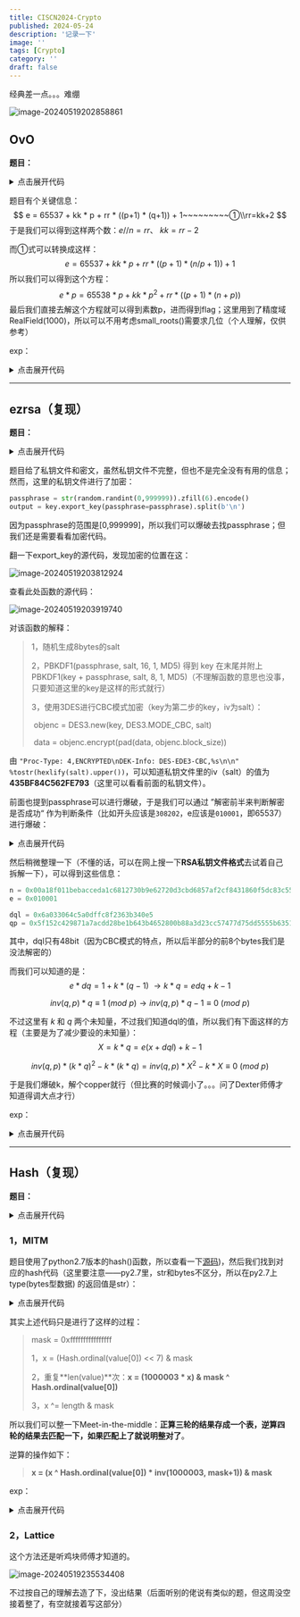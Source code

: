 ```yaml
---
title: CISCN2024-Crypto
published: 2024-05-24
description: '记录一下'
image: ''
tags: [Crypto]
category: ''
draft: false
---
```


<!-- toc -->

经典差一点。。。难绷

![image-20240519202858861](CISCN2024-Crypto/image-20240519202858861.png)

## OvO

**题目：**

<details>
    <summary>点击展开代码</summary>


```python
from Crypto.Util.number import *
from secret import flag

nbits = 512
p = getPrime(nbits)
q = getPrime(nbits)
n = p * q
phi = (p-1) * (q-1)
while True:
    kk = getPrime(128)
    rr = kk + 2
    e = 65537 + kk * p + rr * ((p+1) * (q+1)) + 1
    if gcd(e, phi) == 1:
        break
m = bytes_to_long(flag)
c = pow(m, e, n)

e = e >> 200 << 200
print(f'n = {n}')
print(f'e = {e}')
print(f'c = {c}')

"""
n = 111922722351752356094117957341697336848130397712588425954225300832977768690114834703654895285440684751636198779555891692340301590396539921700125219784729325979197290342352480495970455903120265334661588516182848933843212275742914269686197484648288073599387074325226321407600351615258973610780463417788580083967
e = 37059679294843322451875129178470872595128216054082068877693632035071251762179299783152435312052608685562859680569924924133175684413544051218945466380415013172416093939670064185752780945383069447693745538721548393982857225386614608359109463927663728739248286686902750649766277564516226052064304547032760477638585302695605907950461140971727150383104
c = 14999622534973796113769052025256345914577762432817016713135991450161695032250733213228587506601968633155119211807176051329626895125610484405486794783282214597165875393081405999090879096563311452831794796859427268724737377560053552626220191435015101496941337770496898383092414492348672126813183368337602023823
"""
```

</details>

题目有个关键信息：
$$
e = 65537 + kk * p + rr * ((p+1) * (q+1)) + 1~~~~~~~~~①\\rr=kk+2
$$
于是我们可以得到这样两个数：$e//n=rr、~kk=rr-2$

而①式可以转换成这样：
$$
e = 65537 + kk * p + rr * ((p+1) * (n/p+1)) + 1
$$
所以我们可以得到这个方程：
$$
e*p = 65538*p + kk * p^2 + rr * ((p+1) * (n+p))
$$
最后我们直接去解这个方程就可以得到素数p，进而得到flag；这里用到了精度域RealField(1000)，所以可以不用考虑small_roots()需要求几位（个人理解，仅供参考）

exp：

<details>
    <summary>点击展开代码</summary>


```python
# sage10.3
from Crypto.Util.number import *


def partial_p(p0, kbits, n):
    PR.<x> = PolynomialRing(Zmod(n))
    nbits = n.nbits()
    f = x + p0
    f = f.monic()

    roots = f.small_roots(X=2^(kbits), beta=0.4)

    if roots:
        x0 = roots[0]
        p = gcd(x0 + p0, n)
        return int(p)

def find_p(eh, kbits, n):
    P.<x> = PolynomialRing(RealField(1000))
    f = (65538+rr*(n+1))*x + (kk+ rr) * x**2 + rr * n - eh*x
    res = f.monic().roots()
    if res:
        for i in res:
            ph = int(i[0])
            print(ph)
            p = partial_p(ph, kbits, n)
            if p and isPrime(p):
                return p

n = 111922722351752356094117957341697336848130397712588425954225300832977768690114834703654895285440684751636198779555891692340301590396539921700125219784729325979197290342352480495970455903120265334661588516182848933843212275742914269686197484648288073599387074325226321407600351615258973610780463417788580083967
e = 37059679294843322451875129178470872595128216054082068877693632035071251762179299783152435312052608685562859680569924924133175684413544051218945466380415013172416093939670064185752780945383069447693745538721548393982857225386614608359109463927663728739248286686902750649766277564516226052064304547032760477638585302695605907950461140971727150383104
c = 14999622534973796113769052025256345914577762432817016713135991450161695032250733213228587506601968633155119211807176051329626895125610484405486794783282214597165875393081405999090879096563311452831794796859427268724737377560053552626220191435015101496941337770496898383092414492348672126813183368337602023823
rr = e // n
kk = rr - 2
p = find_p(e, 200, n)
if p:
    q = n // p
    e = 65537 + kk * p + rr * ((p+1) * (q+1)) + 1
    d = inverse(e, (p-1)*(q-1))
    print(long_to_bytes(pow(c, d, n)))
# flag{b5f771c6-18df-49a9-9d6d-ee7804f5416c}
```

</details>

---

## ezrsa（复现）

**题目：**

<details>
    <summary>点击展开代码</summary>


```python
from Crypto.Util.number import *
from Crypto.PublicKey import RSA
import random
from secret import flag

m = bytes_to_long(flag)
key = RSA.generate(1024)
passphrase = str(random.randint(0,999999)).zfill(6).encode()
output = key.export_key(passphrase=passphrase).split(b'\n')
for i in range(7, 15):
    output[i] = b'*' * 64
with open("priv.pem", 'wb') as f:
    for line in output:
        f.write(line + b'\n')
"""
私钥文件
-----BEGIN RSA PRIVATE KEY-----
Proc-Type: 4,ENCRYPTED
DEK-Info: DES-EDE3-CBC,435BF84C562FE793

9phAgeyjnJYZ6lgLYflgduBQjdX+V/Ph/fO8QB2ZubhBVOFJMHbwHbtgBaN3eGlh
WiEFEdQWoOFvpip0whr4r7aGOhavWhIfRjiqfQVcKZx4/f02W4pcWVYo9/p3otdD
ig+kofIR9Ky8o9vQk7H1eESNMdq3PPmvd7KTE98ZPqtIIrjbSsJ9XRL+gr5a91gH
****************************************************************
****************************************************************
****************************************************************
****************************************************************
****************************************************************
****************************************************************
****************************************************************
****************************************************************
hQds7ZdA9yv+yKUYv2e4de8RxX356wYq7r8paBHPXisOkGIVEBYNviMSIbgelkSI
jLQka+ZmC2YOgY/DgGJ82JmFG8mmYCcSooGL4ytVUY9dZa1khfhceg==
-----END RSA PRIVATE KEY-----
"""
with open("enc.txt", 'w') as f:
    f.write(str(key._encrypt(m)))
"""
密文 55149764057291700808946379593274733093556529902852874590948688362865310469901900909075397929997623185589518643636792828743516623112272635512151466304164301360740002369759704802706396320622342771513106879732891498365431042081036698760861996177532930798842690295051476263556258192509634233232717503575429327989
"""
```

</details>

题目给了私钥文件和密文，虽然私钥文件不完整，但也不是完全没有有用的信息；然而，这里的私钥文件进行了加密：

```python
passphrase = str(random.randint(0,999999)).zfill(6).encode()
output = key.export_key(passphrase=passphrase).split(b'\n')
```

因为passphrase的范围是[0,999999]，所以我们可以爆破去找passphrase；但我们还是需要看看加密代码。

翻一下export_key的源代码，发现加密的位置在这：

![image-20240519203812924](CISCN2024-Crypto/image-20240519203812924.png)

查看此处函数的源代码：

![image-20240519203919740](CISCN2024-Crypto/image-20240519203919740.png)

对该函数的解释：

> 1，随机生成8bytes的salt
>
> 2，PBKDF1(passphrase, salt, 16, 1, MD5) 得到 key 在末尾并附上PBKDF1(key + passphrase, salt, 8, 1, MD5)（不理解函数的意思也没事，只要知道这里的key是这样的形式就行）
>
> 3，使用3DES进行CBC模式加密（key为第二步的key，iv为salt）：
>
> ​	objenc = DES3.new(key, DES3.MODE_CBC, salt)
>
> ​	data = objenc.encrypt(pad(data, objenc.block_size))

由 `"Proc-Type: 4,ENCRYPTED\nDEK-Info: DES-EDE3-CBC,%s\n\n" %tostr(hexlify(salt).upper())`，可以知道私钥文件里的iv（salt）的值为**435BF84C562FE793**（这里可以看看前面的私钥文件）。

前面也提到passphrase可以进行爆破，于是我们可以通过 ”解密前半来判断解密是否成功“ 作为判断条件（比如开头应该是`308202`，e应该是`010001`，即65537）进行爆破：

<details>
    <summary>点击展开代码</summary>


```python
from binascii import a2b_base64, unhexlify
from Crypto.Hash import MD5
from Crypto.Cipher import DES3
from Crypto.Protocol.KDF import PBKDF1
import tqdm


def solve(data, salt):
    # 爆破一下passphrase
    for i in tqdm.trange(1000000):
        passphrase = str(i).zfill(6).encode()
        # We only support 3DES for encryption
        key = PBKDF1(passphrase, salt, 16, 1, MD5)
        key += PBKDF1(key + passphrase, salt, 8, 1, MD5)
        objenc = DES3.new(key, DES3.MODE_CBC, salt)
        # Encrypt with PKCS#7 padding
        data1 = objenc.decrypt(data).hex()
        if data1[:6] == "308202" and "010001" in data1:
            print("", data1)
            iv = a2b_base64(b"hQds7ZdA9yv+yKUYv2e4de8RxX356wYq7r8paBHPXisOkGIVEBYNviMSIbgelkSIjLQka+ZmC2YOgY/DgGJ82JmFG8mmYCcSooGL4ytVUY9dZa1khfhceg==")[:8]
            objenc = DES3.new(key, DES3.MODE_CBC, iv)
            c1 = a2b_base64(b"hQds7ZdA9yv+yKUYv2e4de8RxX356wYq7r8paBHPXisOkGIVEBYNviMSIbgelkSIjLQka+ZmC2YOgY/DgGJ82JmFG8mmYCcSooGL4ytVUY9dZa1khfhceg==")
            data1 = objenc.decrypt(c1)[8:].hex()
            print(data1)
            return passphrase


salt = unhexlify("435BF84C562FE793")
c = a2b_base64(b"9phAgeyjnJYZ6lgLYflgduBQjdX+V/Ph/fO8QB2ZubhBVOFJMHbwHbtgBaN3eGlhWiEFEdQWoOFvpip0whr4r7aGOhavWhIfRjiqfQVcKZx4/f02W4pcWVYo9/p3otdDig+kofIR9Ky8o9vQk7H1eESNMdq3PPmvd7KTE98ZPqtIIrjbSsJ9XRL+gr5a91gH")
passphrase = solve(c, salt)
print(passphrase)
"""
48%|████████████████████████████████████████████████████████████████████████▊                                                                              | 482292/1000000 [00:33<00:35, 14407.19it/s] 

前半：
3082025c02010002818100a18f011bebacceda1c6812730b9e62720d3cbd6857af2cf8431860f5dc83c5520f242f3be7c9e96d7f96b41898ff000fdb7e43ef6f1e717b2b7900f35660a21d1b16b51849be97a0b0f7cbcf5cfe0f00370cce6193fefa1fed97b37bd367a673565162ce17b0225708c032961d175bbc2c829bf2e16eabc7e0881feca0975c810203010001

后半：
8f2363b340e502405f152c429871a7acdd28be1b643b4652800b88a3d23cc57477d75dd5555b635167616ef5c609d69ce3c2aedcb03b62f929bbcd891cadc0ba031ae6fec8a2116d0808080808080808

b'483584'
"""
```

</details>

然后稍微整理一下（不懂的话，可以在网上搜一下**RSA私钥文件格式**去试着自己拆解一下），可以得到这些信息：

```python
n = 0x00a18f011bebacceda1c6812730b9e62720d3cbd6857af2cf8431860f5dc83c5520f242f3be7c9e96d7f96b41898ff000fdb7e43ef6f1e717b2b7900f35660a21d1b16b51849be97a0b0f7cbcf5cfe0f00370cce6193fefa1fed97b37bd367a673565162ce17b0225708c032961d175bbc2c829bf2e16eabc7e0881feca0975c81
e = 0x010001

dql = 0x6a033064c5a0dffc8f2363b340e5
qp = 0x5f152c429871a7acdd28be1b643b4652800b88a3d23cc57477d75dd5555b635167616ef5c609d69ce3c2aedcb03b62f929bbcd891cadc0ba031ae6fec8a2116d
```

其中，dql只有48bit（因为CBC模式的特点，所以后半部分的前8个bytes我们是没法解密的）

而我们可以知道的是：
$$
e*dq=1+k*(q-1)~\rightarrow k*q=edq+k-1
$$

$$
inv(q,p)*q\equiv1~(mod~p)\rightarrow inv(q,p)*q-1\equiv0~(mod~p)
$$

不过这里有 $k$ 和 $q$ 两个未知量，不过我们知道dql的值，所以我们有下面这样的方程（主要是为了减少要设的未知量）：
$$
X=k*q=e(x+dql)+k-1
$$

$$
inv(q,p)*(k*q)^2-k*(k*q)=inv(q,p)*X^2-k*X\equiv0~(mod~p)
$$

于是我们爆破k，解个copper就行（但比赛的时候调小了。。。问了Dexter师傅才知道得调大点才行）

exp：

<details>
    <summary>点击展开代码</summary>


```python
from tqdm import *
from Crypto.Util.number import *
from Crypto.PublicKey import RSA
from Crypto.Cipher import PKCS1_OAEP

n = 0xa18f011bebacceda1c6812730b9e62720d3cbd6857af2cf8431860f5dc83c5520f242f3be7c9e96d7f96b41898ff000fdb7e43ef6f1e717b2b7900f35660a21d1b16b51849be97a0b0f7cbcf5cfe0f00370cce6193fefa1fed97b37bd367a673565162ce17b0225708c032961d175bbc2c829bf2e16eabc7e0881feca0975c81
e = 65537
dq_leak= 0x8f2363b340e5
inv = 0x5f152c429871a7acdd28be1b643b4652800b88a3d23cc57477d75dd5555b635167616ef5c609d69ce3c2aedcb03b62f929bbcd891cadc0ba031ae6fec8a2116d
c = 55149764057291700808946379593274733093556529902852874590948688362865310469901900909075397929997623185589518643636792828743516623112272635512151466304164301360740002369759704802706396320622342771513106879732891498365431042081036698760861996177532930798842690295051476263556258192509634233232717503575429327989

def coppersmith(k):
    R.<x> = PolynomialRing(Zmod(n))
    tmp = e * (x * 2^48 + dq_leak) + k - 1
    f = inv * tmp^2 - k*tmp
    f = f.monic()
    x0 = f.small_roots(X=2^464,beta=1,epsilon=0.09)
    return x0

for k in trange(1,e):
    x0 = coppersmith(k)
    if x0 != []:
        dq = int(x0[0]) * 2^48 + dq_leak
        q = (e*dq + k - 1) // k
        p = n // q
        d = inverse(e,(p-1)*(q-1))
        m = pow(c,d,n)
        print(long_to_bytes(int(m)))
        break
"""
73%|███████▎  | 47793/65536 [11:46<04:22, 67.62it/s]

b'flag{df4a4054-23eb-4ba4-be5e-15b247d7b819}'
"""
```

</details>

---

## Hash（复现）

**题目：**

<details>
    <summary>点击展开代码</summary>


```python
#!/usr/bin/python2
# Python 2.7 (64-bit version)
from secret import flag
import os, binascii, hashlib
key = os.urandom(7)
print hash(key)
print int(hashlib.sha384(binascii.hexlify(key)).hexdigest(), 16) ^ int(binascii.hexlify(flag), 16)
"""
7457312583301101235
13903983817893117249931704406959869971132956255130487015289848690577655239262013033618370827749581909492660806312017
"""
```

</details>

### 1，MITM

题目使用了python2.7版本的hash()函数，所以查看一下[源码](https://github.com/neuml/py27hash/blob/master/src/python/py27hash/hash.py))，然后我们找到对应的hash代码（这里要注意——py2.7里，str和bytes不区分，所以在py2.7上 type(bytes型数据) 的返回值是str）：

<details>
    <summary>点击展开代码</summary>


```python
	def shash(value):
        """
        Returns a Python 2.7 hash for a string.

        Logic ported from the 2.7 Python branch: cpython/Objects/stringobject.c
        Method: static long string_hash(PyStringObject *a)

        Args:
            value: input string

        Returns:
            Python 2.7 hash
        """

        length = len(value)

        if length == 0:
            return 0

        mask = 0xffffffffffffffff
        x = (Hash.ordinal(value[0]) << 7) & mask
        for c in value:
            x = (1000003 * x) & mask ^ Hash.ordinal(c)

        x ^= length & mask

        # Convert to C long type
        x = ctypes.c_long(x).value

        if x == -1:
            x = -2

        return x

    @staticmethod
    def ordinal(value):
        """
        Converts value to an ordinal or returns the input value if it's an int.

        Args:
            value: input

        Returns:
            ordinal for value
        """

        return value if isinstance(value, int) else ord(value)
```

</details>

其实上述代码只是进行了这样的过程：

> mask = 0xffffffffffffffff
>
> 1，x = (Hash.ordinal(value[0]) << 7) & mask
>
> 2，重复**len(value)**次：**x = (1000003 * x) & mask ^ Hash.ordinal(value[0])**
>
> 3，x ^= length & mask

所以我们可以整一下Meet-in-the-middle：**正算三轮的结果存成一个表，逆算四轮的结果去匹配一下，如果匹配上了就说明整对了**。

逆算的操作如下：

> **x = (x ^ Hash.ordinal(value[0]) * inv(1000003, mask+1)) & mask**

exp：

<details>
    <summary>点击展开代码</summary>


```python
from tqdm import *
from Crypto.Util.number import *
import hashlib

def attack(t):
    mask = 0xffffffffffffffff
    table = {}
    for v0 in trange(256):
        x0 = (v0 << 7) & mask
        x0 = (1000003 * x0) & mask ^ v0
        for v1 in range(256):
            x1 = x0
            x1 = (1000003 * x1) & mask ^ v1
            for v2 in range(256):
                x2 = x1
                x2 = (1000003 * x2) & mask ^ v2
                table[x2] = v0*256*256+v1*256+v2
    
    inv=inverse(1000003,mask+1)
    t=t^7
    for v0 in trange(256):
        x= ((t^v0)*inv) & mask
        for v1 in range(256):
            x1 = x
            x1 = ((x1^v1)*inv) & mask
            for v2 in range(256):
                x2 = x1
                x2 = ((x2^v2)*inv) & mask
                for v3 in range(256):
                    x3 = x2
                    x3 = ((x3^v3)*inv) & mask
                    try:
                        return (table[x3],v3,v2,v1,v0)
                        
                    except:
                        continue

t = 7457312583301101235
keys = attack(t)
key = b''
for i in keys:
    key += long_to_bytes(i)
print(key)
c = 13903983817893117249931704406959869971132956255130487015289848690577655239262013033618370827749581909492660806312017
import binascii
key = int(hashlib.sha384(binascii.hexlify(key)).hexdigest(), 16)
print(long_to_bytes(c ^ key))
"""
100%|██████████████████████████████████████████████████████████████████████████████████████████████████████████████████████████████| 256/256 [00:06<00:00, 39.78it/s] 
 32%|████████████████████████████████████████▋                                                                                      | 82/256 [11:17<23:56,  8.26s/it] 
b']\x8c\xf0?Z\x08R'
b'flag{bdb537aa-87ef-4e95-bea4-2f79259bdd07}'
"""
```

</details>

### 2，Lattice

这个方法还是听鸡块师傅才知道的。

![image-20240519235534408](CISCN2024-Crypto/image-20240519235534408.png)

不过按自己的理解去造了下，没出结果（后面听别的佬说有类似的题，但这周没空接着整了，有空就接着写这部分）
